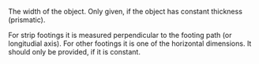 The width of the object. Only given, if the object has constant thickness (prismatic).


<!-- comment -->


For strip footings it is measured perpendicular to the footing path (or longitudial axis). For other footings it is one of the horizontal dimensions. It should only be provided, if it is constant.

